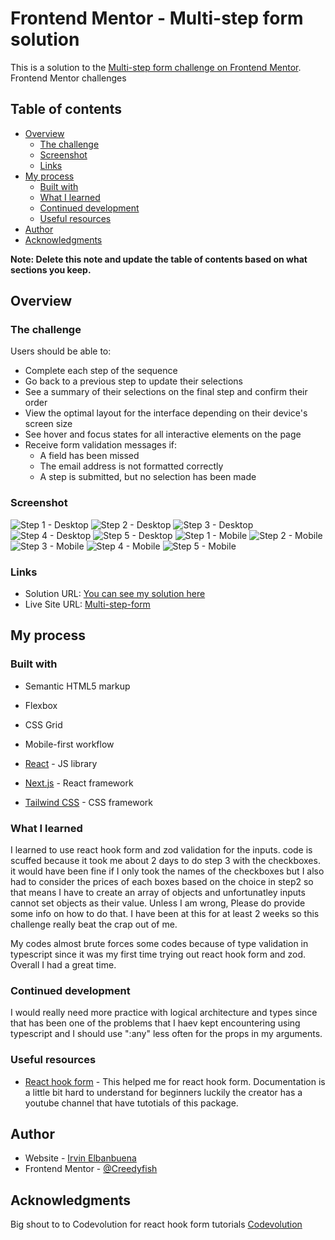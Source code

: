 # Frontend Mentor - Multi-step form solution

This is a solution to the [Multi-step form challenge on Frontend Mentor](https://www.frontendmentor.io/challenges/multistep-form-YVAnSdqQBJ). Frontend Mentor challenges

## Table of contents

- [Overview](#overview)
  - [The challenge](#the-challenge)
  - [Screenshot](#screenshot)
  - [Links](#links)
- [My process](#my-process)
  - [Built with](#built-with)
  - [What I learned](#what-i-learned)
  - [Continued development](#continued-development)
  - [Useful resources](#useful-resources)
- [Author](#author)
- [Acknowledgments](#acknowledgments)

**Note: Delete this note and update the table of contents based on what sections you keep.**

## Overview

### The challenge

Users should be able to:

- Complete each step of the sequence
- Go back to a previous step to update their selections
- See a summary of their selections on the final step and confirm their order
- View the optimal layout for the interface depending on their device's screen size
- See hover and focus states for all interactive elements on the page
- Receive form validation messages if:
  - A field has been missed
  - The email address is not formatted correctly
  - A step is submitted, but no selection has been made

### Screenshot

![Step 1 - Desktop](/Frontend-Mentor-Multi-step-form-step1-desktop.png)
![Step 2 - Desktop](/Frontend-Mentor-Multi-step-form-step2-desktop.png)
![Step 3 - Desktop](/Frontend-Mentor-Multi-step-form-step3-desktop.png)
![Step 4 - Desktop](/Frontend-Mentor-Multi-step-form-step4-desktop.png)
![Step 5 - Desktop](/Frontend-Mentor-Multi-step-form-step5-desktop.png)
![Step 1 - Mobile](/Frontend-Mentor-Multi-step-form-step1-mobile.png)
![Step 2 - Mobile](/Frontend-Mentor-Multi-step-form-step2-mobile.png)
![Step 3 - Mobile](/Frontend-Mentor-Multi-step-form-step3-mobile.png)
![Step 4 - Mobile](/Frontend-Mentor-Multi-step-form-step4-mobile.png)
![Step 5 - Mobile](/Frontend-Mentor-Multi-step-form-step5-mobile.png)

### Links

- Solution URL: [You can see my solution here](https://www.frontendmentor.io/solutions/multistepform-using-reacthookform-and-zod-validation-GG7e9IVwGe)
- Live Site URL: [Multi-step-form](https://multi-step-form-bhfc278zr-creedyfish.vercel.app/)

## My process

### Built with

- Semantic HTML5 markup

- Flexbox
- CSS Grid
- Mobile-first workflow
- [React](https://reactjs.org/) - JS library
- [Next.js](https://nextjs.org/) - React framework
- [Tailwind CSS](https://tailwindcss.com/) - CSS framework

### What I learned

I learned to use react hook form and zod validation for the inputs.
code is scuffed because it took me about 2 days to do step 3 with the checkboxes.
it would have been fine if I only took the names of the checkboxes but I also had to consider the prices of
each boxes based on the choice in step2 so that means I have to create an array of objects and unfortunatley
inputs cannot set objects as their value. Unless I am wrong, Please do provide some info on how to do that.
I have been at this for at least 2 weeks so this challenge really beat the crap out of me.

My codes almost brute forces some codes because of type validation in typescript since it was my first time trying out react hook form and zod.
Overall I had a great time.

### Continued development

I would really need more practice with logical architecture and types since that has been one of the problems that I haev kept
encountering using typescript and I should use ":any" less often for the props in my arguments.

### Useful resources

- [React hook form](https://react-hook-form.com/) - This helped me for react hook form. Documentation is a little bit hard to understand for beginners luckily the creator has a youtube channel that have tutotials of this package.

## Author

- Website - [Irvin Elbanbuena](https://port-web-brown.vercel.app/)
- Frontend Mentor - [@Creedyfish](https://www.frontendmentor.io/profile/Creedyfish)

## Acknowledgments

Big shout to to Codevolution for react hook form tutorials
[Codevolution](https://www.youtube.com/@Codevolution)
